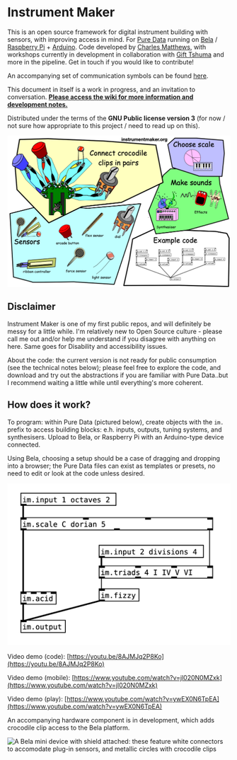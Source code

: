 # Instrument Maker

This is an open source framework for digital instrument building with sensors, with improving access in mind. For [Pure Data](http://puredata.info/) running on [Bela](http://bela.io) / [Raspberry Pi](https://www.raspberrypi.org/) + [Arduino](https://www.arduino.cc/).  Code developed by [Charles Matthews](http://ardisson.net/), with workshops currently in development in collaboration with [Gift Tshuma](http://www.utchoir.com/) and more in the pipeline.  Get in touch if you would like to contribute!

An accompanying set of communication symbols can be found [here](https://github.com/matthewscharles/instrument-maker-symbols).

This document in itself is a work in progress, and an invitation to conversation.  [**Please access the wiki for more information and development notes.**](https://github.com/matthewscharles/instrument-maker/wiki)  

Distributed under the terms of the **GNU Public license version 3** (for now  / not sure how appropriate to this project / need to read up on this).

![A diagram illustrating different aspects of the instrument maker framework: sensors, scales, effects, and code.](documentation/im-sensors.png)

## Disclaimer

Instrument Maker is one of my first public repos, and will definitely be messy for a little while. I'm relatively new to Open Source culture - please call me out and/or help me understand if you disagree with anything on here.  Same goes for Disability and accessibility issues. 

About the code: the current version is not ready for public consumption (see the technical notes below); please feel free to explore the code, and download and try out the abstractions if you are familiar with Pure Data..but I recommend waiting a little while until everything's more coherent.

## How does it work?

To program: within Pure Data (pictured below), create objects with the `im.` prefix to access building blocks: e.h. inputs, outputs, tuning systems, and synthesisers. Upload to Bela, or Raspberry Pi with an Arduino-type device connected.  

Using Bela, choosing a setup should be a case of dragging and dropping into a browser; the Pure Data files can exist as templates or presets, no need to edit or look at the code unless desired.

![This is a screenshot of the Instrument Maker objects in Pure Data. It shows a white screen, featuring minimal outlined boxes with black connecting lines. The boxes are labelled: input, octaves, scale, triads, and there are two instruments: acid and fizzy. The lines are drawn from the top, through each of the boxes in various inlets and outlets, into a box labelled output.](documentation/im-chords.png)

Video demo (code): [https://youtu.be/8AJMJq2P8Ko](https://youtu.be/8AJMJq2P8Ko)

Video demo (mobile): [https://www.youtube.com/watch?v=jl020N0MZxk](https://www.youtube.com/watch?v=jl020N0MZxk)

Video demo (play): [https://www.youtube.com/watch?v=ywEX0N6TpEA](https://www.youtube.com/watch?v=ywEX0N6TpEA)

An accompanying hardware component is in development, which adds crocodile clip access to the Bela platform.

![A Bela mini device with shield attached: these feature white connectors to accomodate plug-in sensors, and metallic circles with crocodile clips](documentation/dmlab-im.png)



